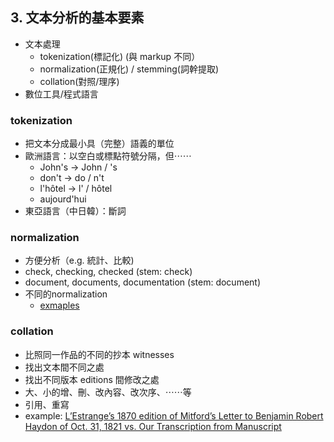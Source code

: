 ## 3. 文本分析的基本要素
* 文本處理
  * tokenization(標記化) (與 markup 不同）
  * normalization(正規化) / stemming(詞幹提取)
  * collation(對照/理序)
* 數位工具/程式語言


### tokenization
* 把文本分成最小具（完整）語義的單位
* 歐洲語言：以空白或標點符號分隔，但⋯⋯
  * John's -> John / 's
  * don't -> do / n't
  * l'hôtel -> l' / hôtel
  * aujourd'hui  
* 東亞語言（中日韓）：斷詞


### normalization
* 方便分析（e.g. 統計、比較)
* check, checking, checked (stem: check)
* document, documents, documentation (stem: document)
* 不同的normalization
  * [exmaples](Institute-Materials-2017/schedule/week_2/Normalization.ipynb)

### collation
* 比照同一作品的不同的抄本 witnesses
* 找出文本間不同之處
* 找出不同版本 editions 間修改之處
* 大、小的增、刪、改內容、改次序、⋯⋯等
* 引用、重寫
* example: [L’Estrange’s 1870 edition of Mitford’s Letter to Benjamin Robert Haydon of Oct. 31, 1821 vs. Our Transcription from Manuscript](http://juxtacommons.org/shares/nDPeai)
